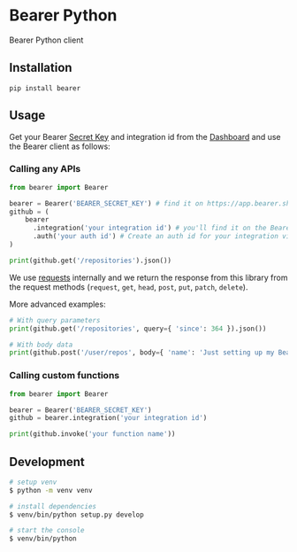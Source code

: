 # Bearer Python

Bearer Python client

## Installation

```
pip install bearer
```

## Usage

Get your Bearer [Secret Key](https://app.bearer.sh/keys) and integration id from
the [Dashboard](https://app.bearer.sh) and use the Bearer client as follows:

### Calling any APIs

```python
from bearer import Bearer

bearer = Bearer('BEARER_SECRET_KEY') # find it on https://app.bearer.sh/keys
github = (
    bearer
      .integration('your integration id') # you'll find it on the Bearer dashboard https://app.bearer.sh
      .auth('your auth id') # Create an auth id for your integration via the dashboard
)

print(github.get('/repositories').json())
```

We use [requests](https://2.python-requests.org/en/master/) internally and we
return the response from this library from the request methods (`request`,
`get`, `head`, `post`, `put`, `patch`, `delete`).

More advanced examples:

```python
# With query parameters
print(github.get('/repositories', query={ 'since': 364 }).json())

# With body data
print(github.post('/user/repos', body={ 'name': 'Just setting up my Bearer.sh' }).json())
```

### Calling custom functions

```python
from bearer import Bearer

bearer = Bearer('BEARER_SECRET_KEY')
github = bearer.integration('your integration id')

print(github.invoke('your function name'))
```

## Development

``` bash
# setup venv
$ python -m venv venv

# install dependencies
$ venv/bin/python setup.py develop

# start the console
$ venv/bin/python
```
